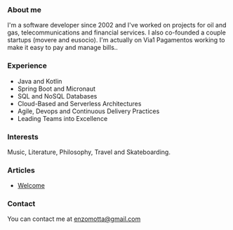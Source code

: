 ### About me
I'm a software developer since 2002 and I've worked on projects for oil and gas, telecommunications and financial services. I also co-founded a couple startups (movere and eusocio). I'm actually on Via1 Pagamentos working to make it easy to pay and manage bills..

### Experience
- Java and Kotlin
- Spring Boot and Micronaut
- SQL and NoSQL Databases
- Cloud-Based and Serverless Architectures
- Agile, Devops and Continuous Delivery Practices
- Leading Teams into Excellence

### Interests
Music, Literature, Philosophy, Travel and Skateboarding.

### Articles
- [Welcome](_posts/2020-11-15-welcome.MARKUP)

### Contact
You can contact me at enzomotta@gmail.com
